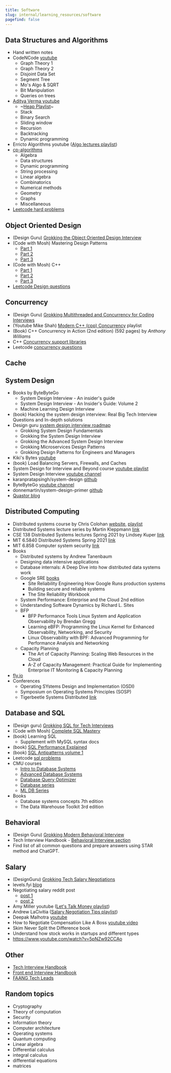 ```yaml
---
title: Software
slug: internal/learning_resources/software
pagefind: false
---
```


## Data Structures and Algorithms

-   Hand written notes
-   CodeNCode [youtube](https://www.youtube.com/@codencode/playlists)
    -   Graph Theory 1
    -   Graph Theory 2
    -   Disjoint Data Set
    -   Segment Tree
    -   Mo's Algo & SQRT
    -   Bit Manipulation
    -   Queries on trees
-   [Aditya Verma youtube](https://www.youtube.com/@TheAdityaVerma)
    -   ~[Heap Playlist](https://www.youtube.com/playlist?list=PL_z_8CaSLPWdtY9W22VjnPxG30CXNZpI9)~
    -   Stack
    -   Binary Search
    -   Sliding window
    -   Recursion
    -   Backtracking
    -   Dynamic programming
-   Erricto Algorithms youtube ([Algo lectures playlist](https://www.youtube.com/playlist?list=PLl0KD3g-oDOHpWRyyGBUJ9jmul0lUOD80))
-   [cp-algorithms](https://cp-algorithms.com/index.html)
    -   Algebra
    -   Data structures
    -   Dynamic programming
    -   String processing
    -   Linear algebra
    -   Combinatorics
    -   Numerical methods
    -   Geometry
    -   Graphs
    -   Miscellaneous
-   [Leetcode hard problems](https://leetcode.com/problemset/?difficulty=HARD&page=1)

## Object Oriented Design

-   (Design Guru) [Grokking the Object Oriented Design Interview](https://www.designgurus.io/course/grokking-the-object-oriented-design-interview)
-   (Code with Mosh) Mastering Design Patterns
    -   [Part 1](https://codewithmosh.com/p/design-patterns-part1)
    -   [Part 2](https://codewithmosh.com/p/design-patterns-part2)
    -   [Part 3](https://codewithmosh.com/p/design-patterns-part3)
-   (Code with Mosh) C++
    -   [Part 1](https://codewithmosh.com/p/ultimate-c-plus-plus-part1)
    -   [Part 2](https://codewithmosh.com/p/ultimate-c-plus-plus-part2)
    -   [Part 3](https://codewithmosh.com/p/ultimate-c-plus-plus-part3)
-   [Leetcode Design questions](https://leetcode.com/tag/design/)

## Concurrency

-   (Design Guru) [Grokking Multithreaded and Concurrency for Coding Interviews](https://www.designgurus.io/course/grokking-multithreading-and-concurrency-for-coding-interviews)
-   (Youtube Mike Shah) [Modern C++ (cpp) Concurrency](https://www.youtube.com/playlist?list=PLvv0ScY6vfd_ocTP2ZLicgqKnvq50OCXM) playlist
-   (Book) C++ Concurrency in Action (2nd edition) (592 pages) by _Anthony Williams_
-   C++ [Concurrency support libraries](https://en.cppreference.com/w/cpp/thread)
-   Leetcode [concurrency questions](https://leetcode.com/problemset/concurrency/)

## Cache

## System Design

-   Books by ByteByteGo
    -   System Design Interview - An insider's guide
    -   System Design Interview - An Insider's Guide: Volume 2
    -   Machine Learning Design Interview
-   (book) Hacking the system design interview: Real Big Tech Interview Questions and In-depth solutions
-   Design guru [system design interview roadmap](https://www.designgurus.io/path/system-design-interview-playbook)
    -   Grokking System Design Fundamentals
    -   Grokking the System Design Interview
    -   Grokking the Advanced System Design Interview
    -   Grokking Microservices Design Patterns
    -   Grokking Design Patterns for Engineers and Managers
-   Kiki's Bytes [youtube](https://www.youtube.com/@kikisbytes/videos)
-   (book) Load Balancing Servers, Firewalls, and Caches
-   System Design for Interview and Beyond course [youtube playlist](https://www.youtube.com/playlist?list=PLZbK8Oau948Pj2CrU2HGNueI-apkvkG4V)
-   System Design Interview [youtube channel](https://www.youtube.com/@SystemDesignInterview/videos)
-   karanpratapsingh/system-design [github](https://github.com/karanpratapsingh/system-design)
-   ByteByteGo [youtube channel](https://www.youtube.com/@ByteByteGo/videos)
-   donnemartin/system-design-primer [github](https://github.com/donnemartin/system-design-primer)
-   [Quastor blog](https://blog.quastor.org/archive)

## Distributed Computing

-   Distributed systems course by Chris Colohan [website](https://www.distributedsystemscourse.com/), [playlist](https://www.youtube.com/playlist?list=PLOE1GTZ5ouRPbpTnrZ3Wqjamfwn_Q5Y9A)
-   Distributed Systems lecture series by Martin Kleppmann [link](https://www.youtube.com/playlist?list=PLeKd45zvjcDFUEv_ohr_HdUFe97RItdiB)
-   CSE 138 Distributed Systems lectures Spring 2021 by Lindsey Kuper [link](https://www.youtube.com/playlist?list=PLNPUF5QyWU8PydLG2cIJrCvnn5I_exhYx)
-   MIT 6.5840 Distributed Systems Spring 2021 [link](https://www.youtube.com/playlist?list=PLrw6a1wE39_tb2fErI4-WkMbsvGQk9_UB)
-   MIT 6.858 Computer system security [link](https://www.youtube.com/playlist?list=PLA6Ht2dJt3SLdj0t--M5EjjpmDU5gLrYD)
-   Books
    -   Distributed systems by Andrew Tanenbaum
    -   Designing data intensive applications
    -   Database internals: A Deep Dive into how distributed data systems work
    -   Google SRE [books](https://sre.google/books/)
        -   Site Reliability Engineering How Google Runs production systems
        -   Building secure and reliable systems
        -   The Site Reliability Workbook
    -   System Performance: Enterprise and the Cloud 2nd edition
    -   Understanding Software Dynamics by Richard L. Sites
    -   BFP
        -   BFP Performance Tools Linux System and Application Observability by Brendan Gregg
        -   Learning eBFP: Programming the Linux Kernel for Enhanced Observability, Networking, and Security
        -   Linux Observability with BPF: Advanced Programming for Performance Analysis and Networking
    -   Capacity Planning
        -   The Art of Capacity Planning: Scaling Web Resources in the Cloud
        -   A-Z of Capacity Management: Practical Guide for Implementing Enterprise IT Monitoring & Capacity Planning
-   [fly.io](https://fly.io/dist-sys/)
-   Conferences
    -   Operating SYstems Design and Implementation (OSDI)
    -   Symposium on Operating Systems Principles (SOSP)
    -   Tigerbeetle Systems Distributed [link](https://systemsdistributed.com/)

## Database and SQL

-   (Design guru) [Grokking SQL for Tech Interviews](https://www.designgurus.io/course/grokking-sql-for-tech-interviews)
-   (Code with Mosh) [Complete SQL Mastery](https://codewithmosh.com/p/complete-sql-mastery)
-   (book) Learning SQL
    -   Supplement with MySQL syntax docs
-   (book) [SQL Performance Explained](https://use-the-index-luke.com/)
-   (book) [SQL Antipatterns volume 1](https://pragprog.com/titles/bksap1/sql-antipatterns-volume-1/)
-   Leetcode [sql problems](https://leetcode.com/problemset/database/)
-   CMU courses
    -   [Intro to Database Systems](https://www.youtube.com/playlist?list=PLSE8ODhjZXjbj8BMuIrRcacnQh20hmY9g)
    -   [Advanced Database Systems](https://www.youtube.com/playlist?list=PLSE8ODhjZXjYa_zX-KeMJui7pcN1rIaIJ)
    -   [Database Query Optimizer](https://www.youtube.com/playlist?list=PLSE8ODhjZXjYPyrUG_YxqYPS7wjWY6gYN)
    -   [Database series](https://www.youtube.com/playlist?list=PLSE8ODhjZXjZKp-oX_75aBnznulk7nubu)
    -   [ML DB Series](https://www.youtube.com/playlist?list=PLSE8ODhjZXjYVdJKka5g3xTKfPBITrxOu)
-   Books
    -   Database systems concepts 7th edition
    -   The Data Warehouse Toolkit 3rd edition

## Behavioral

-   (Design Guru) [Grokking Modern Behavioral Interview](https://www.designgurus.io/course/grokking-behavioral-interview)
-   Tech Interview Handbook - [Behavioral Interview section](https://www.techinterviewhandbook.org/behavioral-interview/)
-   Find list of all common questions and prepare answers using STAR method and ChatGPT.

## Salary

-   (DesignGuru) [Grokking Tech Salary Negotiations](https://www.designgurus.io/course/grokking-tech-salary-negotiations)
-   levels.fyi [blog](https://www.levels.fyi/blog/)
-   Negotiating salary reddit post
    -   [post 1](https://www.reddit.com/r/cscareerquestions/comments/10aglj4/negotiating_salary_quick_guide_on_how_to_get_more/)
    -   [post 2](https://www.reddit.com/r/softwaretesting/comments/10atho7/negotiating_salary_quick_guide_on_how_to_get_more/)
-   Amy Miller youtube ([Let's Talk Money playlist](https://www.youtube.com/playlist?list=PL6eafD4u4Fa5n6lWAlBsKfM7vp-zOmbuY))
-   Andrew LaCivitia ([Salary Negotiation Tips playlist](https://www.youtube.com/playlist?list=PLxjGQaV8rAh0ogBNS10RPDv7eHMnJwoNO))
-   Deepak Malhotra [youtube](https://www.youtube.com/@deepakmalhotra8983/videos)
-   How to Negotiate Compensation Like A Boss [youtube video](https://www.youtube.com/watch?v=ciMZ7tylBXs)
-   Skim Never Split the Difference book
-   Understand how stock works in startups and different types
-   https://www.youtube.com/watch?v=5pNZw92CCAo

## Other

-   [Tech Interview Handbook](https://www.techinterviewhandbook.org/software-engineering-interview-guide/)
-   [Front end Interview Handbook](https://www.frontendinterviewhandbook.com/introduction/)
-   [FAANG Tech Leads](https://www.faangtechleads.com/)

## Random topics

-   Cryptography
-   Theory of computation
-   Security
-   Information theory
-   Computer architecture
-   Operating systems
-   Quantum computing
-   Linear algebra
-   Differential calculus
-   integral calculus
-   differential equations
-   matrices
